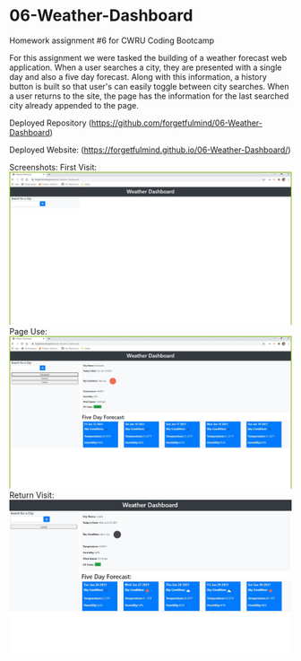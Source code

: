 # 06-Weather-Dashboard
Homework assignment #6 for CWRU Coding Bootcamp

For this assignment we were tasked the building of a weather forecast web application. When a user searches a city, they are presented with a single day and also a five day forecast. Along with this information, a history button is built so that user's can easily toggle between city searches. When a user returns to the site, the page has the information for the last searched city already appended to the page. 



Deployed Repository (https://github.com/forgetfulmind/06-Weather-Dashboard)

Deployed Website: (https://forgetfulmind.github.io/06-Weather-Dashboard/)

Screenshots: 
First Visit: ![First Visit](./Assets/firstVisit.jpg)
Page Use: ![Page Use](./Assets/pageUse.jpg)
Return Visit: ![Return Visit](./Assets/returnVisit.jpg)


